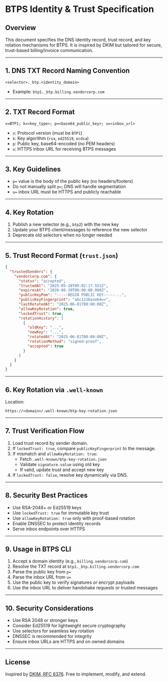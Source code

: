 # BTPS Identity & Trust Specification

## Overview

This document specifies the DNS identity record, trust record, and key rotation mechanisms for BTPS. It is inspired by DKIM but tailored for secure, trust-based billing/invoice communication.

---

## 1. DNS TXT Record Naming Convention

```
<selector>._btp.<identity_domain>
```

- Example: `btp1._btp.billing.vendorcorp.com`

---

## 2. TXT Record Format

```
v=BTP1; k=<key_type>; p=<base64_public_key>; u=<inbox_url>
```

- `v`: Protocol version (must be `BTP1`)
- `k`: Key algorithm (`rsa`, `ed25519`, `ecdsa`)
- `p`: Public key, base64-encoded (no PEM headers)
- `u`: HTTPS inbox URL for receiving BTPS messages

---

## 3. Key Guidelines

- `p=` value is the body of the public key (no headers/footers)
- Do not manually split `p=`; DNS will handle segmentation
- `u=` inbox URL must be HTTPS and publicly reachable

---

## 4. Key Rotation

1. Publish a new selector (e.g., `btp2`) with the new key
2. Update your BTPS client/messages to reference the new selector
3. Deprecate old selectors when no longer needed

---

## 5. Trust Record Format (`trust.json`)

```json
{
  "trustedSenders": {
    "vendorcorp.com": {
      "status": "accepted",
      "trustedAt": "2025-05-28T09:02:17.551Z",
      "expiresAt": "2026-06-30T00:00:00.000Z",
      "publicKeyPem": "-----BEGIN PUBLIC KEY-----...",
      "publicKeyFingerprint": "abc123base64==",
      "lastRotatedAt": "2025-06-01T00:00:00Z",
      "allowKeyRotation": true,
      "lockedTrust": true,
      "rotationHistory": [
        {
          "oldKey": "...",
          "newKey": "...",
          "rotatedAt": "2025-06-01T00:00:00Z",
          "rotationMethod": "signed-proof",
          "accepted": true
        }
      ]
    }
  }
}
```

---

## 6. Key Rotation via `.well-known`

Location:

```
https://<domain>/.well-known/btp-key-rotation.json
```

---

## 7. Trust Verification Flow

1. Load trust record by sender domain.
2. If `lockedTrust: true`, compare `publicKeyFingerprint` to the message.
3. If mismatch and `allowKeyRotation: true`:
   - Fetch `.well-known/btp-key-rotation.json`
   - Validate `signature.value` using old key
   - If valid, update trust and accept new key
4. If `lockedTrust: false`, resolve key dynamically via DNS.

---

## 8. Security Best Practices

- Use RSA-2048+ or Ed25519 keys
- Use `lockedTrust: true` for immutable key trust
- Use `allowKeyRotation: true` only with proof-based rotation
- Enable DNSSEC to protect identity records
- Serve inbox endpoints over HTTPS

---

## 9. Usage in BTPS CLI

1. Accept a domain identity (e.g., `billing.vendorcorp.com`)
2. Resolve the TXT record at `btp1._btp.billing.vendorcorp.com`
3. Parse the public key from `p=`
4. Parse the inbox URL from `u=`
5. Use the public key to verify signatures or encrypt payloads
6. Use the inbox URL to deliver handshake requests or trusted messages

---

## 10. Security Considerations

- Use RSA 2048 or stronger keys
- Consider Ed25519 for lightweight secure cryptography
- Use selectors for seamless key rotation
- DNSSEC is recommended for integrity
- Ensure inbox URLs are HTTPS and on owned domains

---

## License

Inspired by [DKIM, RFC 6376](https://tools.ietf.org/html/rfc6376). Free to implement, modify, and extend.
